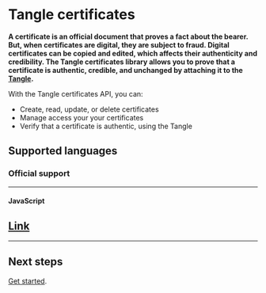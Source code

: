 # Tangle certificates

**A certificate is an official document that proves a fact about the bearer. But, when certificates are digital, they are subject to fraud. Digital certificates can be copied and edited, which affects their authenticity and credibility. The Tangle certificates library allows you to prove that a certificate is authentic, credible, and unchanged by attaching it to the [Tangle](root://getting-started/0.1/network/the-tangle.md).**

With the Tangle certificates API, you can:

- Create, read, update, or delete certificates
- Manage access your your certificates
- Verify that a certificate is authentic, using the Tangle

## Supported languages

### **Official support** ###

---------------

#### **JavaScript** ####
[Link](/getting-started/create-certificate.md)
---

---------------

## Next steps

[Get started](/getting-started/create-certificate.md).